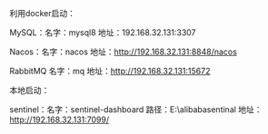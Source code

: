 利用docker启动：

MySQL：名字：mysql8 地址：192.168.32.131:3307

Nacos：名字：nacos 地址：http://192.168.32.131:8848/nacos

RabbitMQ 名字：mq 地址：http://192.168.32.131:15672

本地启动：

sentinel：名字：sentinel-dashboard 路径：E:\alibabasentinal
地址：http://192.168.32.131:7099/